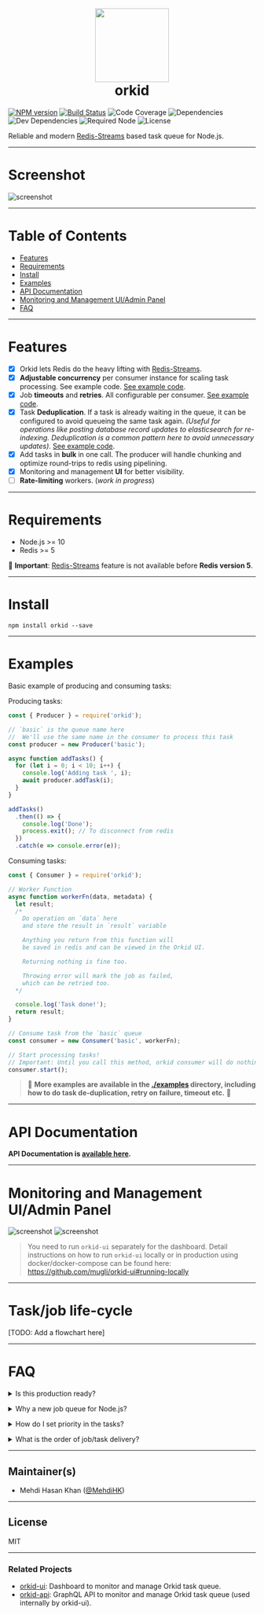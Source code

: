 <h1 align="center">
<img src="https://raw.github.com/mugli/orkid-node/master/orkid.svg?sanitize=true" width="150px" height="150px" /><br />
orkid</h1>

<!-- [![codecov](https://codecov.io/gh/mugli/orkid-node/branch/master/graph/badge.svg)](https://codecov.io/gh/mugli/orkid-node) -->

[![NPM version](https://img.shields.io/npm/v/orkid.svg)](https://www.npmjs.com/package/orkid)
[![Build Status](https://img.shields.io/circleci/build/github/mugli/orkid-node/master?token=9e4999a9e95ab359bb1b458bbaed97985308a704)](https://circleci.com/gh/mugli/orkid-node)
![Code Coverage](https://raw.github.com/mugli/orkid-node/master/badges/badge-lines.svg?sanitize=true)
![Dependencies](https://img.shields.io/david/mugli/orkid.svg?style=flat)
![Dev Dependencies](https://img.shields.io/david/dev/mugli/orkid.svg?style=flat)
![Required Node](https://img.shields.io/node/v/orkid.svg?style=flat)
![License](https://img.shields.io/npm/l/orkid.svg?style=flat)

Reliable and modern [Redis-Streams](https://redis.io/topics/streams-intro) based task queue for Node.js.

---

# Screenshot

![screenshot](https://raw.githubusercontent.com/mugli/orkid-node/master/screenshot.png)

---

# Table of Contents

- [Features](#features)
- [Requirements](#requirements)
- [Install](#install)
- [Examples](#examples)
- [API Documentation](#api-documentation)
- [Monitoring and Management UI/Admin Panel](#monitoring-and-management-ui-admin-panel)
- [FAQ](#faq)

---

# Features

- [x] Orkid lets Redis do the heavy lifting with [Redis-Streams](https://redis.io/topics/streams-intro).
- [x] **Adjustable concurrency** per consumer instance for scaling task processing. See example code. [See example code](https://github.com/mugli/orkid-node/tree/master/examples/basic).
- [x] Job **timeouts** and **retries**. All configurable per consumer. [See example code](https://github.com/mugli/orkid-node/tree/master/examples/failure-timeout-retry).
- [x] Task **Deduplication**. If a task is already waiting in the queue, it can be configured to avoid queueing the same task again. _(Useful for operations like posting database record updates to elasticsearch for re-indexing. Deduplication is a common pattern here to avoid unnecessary updates)_. [See example code](https://github.com/mugli/orkid-node/tree/master/examples/deduplication).
- [x] Add tasks in **bulk** in one call. The producer will handle chunking and optimize round-trips to redis using pipelining.
- [x] Monitoring and management **UI** for better visibility.
  <!-- - [ ] Cron-like **scheduled job** producing. This is different than queueing task now and executing it later. Instead the producer function will be called later at a particular time to produce task. If multiple instances of the application is running, Orkid will ensure that only one producer function gets called. -->
- [ ] **Rate-limiting** workers. (_work in progress_)

---

# Requirements

- Node.js >= 10
- Redis >= 5

👏 **Important**: [Redis-Streams](https://redis.io/topics/streams-intro) feature is not available before **Redis version 5**.

---

# Install

```
npm install orkid --save
```

---

# Examples

Basic example of producing and consuming tasks:

Producing tasks:

```js
const { Producer } = require('orkid');

// `basic` is the queue name here
//  We'll use the same name in the consumer to process this task
const producer = new Producer('basic');

async function addTasks() {
  for (let i = 0; i < 10; i++) {
    console.log('Adding task ', i);
    await producer.addTask(i);
  }
}

addTasks()
  .then(() => {
    console.log('Done');
    process.exit(); // To disconnect from redis
  })
  .catch(e => console.error(e));
```

Consuming tasks:

```js
const { Consumer } = require('orkid');

// Worker Function
async function workerFn(data, metadata) {
  let result;
  /*
    Do operation on `data` here
    and store the result in `result` variable

    Anything you return from this function will
    be saved in redis and can be viewed in the Orkid UI.

    Returning nothing is fine too.

    Throwing error will mark the job as failed,
    which can be retried too.
  */

  console.log('Task done!');
  return result;
}

// Consume task from the `basic` queue
const consumer = new Consumer('basic', workerFn);

// Start processing tasks!
// Important: Until you call this method, orkid consumer will do nothing.
consumer.start();
```

> 👏 **More examples are available in the [./examples](https://github.com/mugli/orkid-node/tree/master/examples) directory, including how to do task de-duplication, retry on failure, timeout etc.** 👏

---

# API Documentation

**API Documentation is [available here](https://github.com/mugli/orkid-node/blob/master/API.md).**

---

# Monitoring and Management UI/Admin Panel

![screenshot](https://raw.githubusercontent.com/mugli/orkid-node/master/screenshot.png)
![screenshot](https://raw.githubusercontent.com/mugli/orkid-node/master/screenshot-2.png)

> You need to run `orkid-ui` separately for the dashboard. Detail instructions on how to run `orkid-ui` locally or in production using docker/docker-compose can be found here:
> https://github.com/mugli/orkid-ui#running-locally

---

# Task/job life-cycle

[TODO: Add a flowchart here]

---

# FAQ

<details>
  <summary>Is this production ready?</summary>
  This project is under active development right now. API WILL introduce breaking changes until we reach version 1.0. After that semantic versioning will be followed.
</details>

<p></p>

<details>
  <summary>Why a new job queue for Node.js?</summary>
  - All the redis-based solutions were created before Redis-Streams (https://redis.io/topics/streams-intro) became available. They all require a lot of work on the queue-side to ensure durability and atomicity of jobs handling operations. Redis-Streams was specifically designed to made this kind of tasks easier, thus allows simpler core in the queue and more reliable and maintainable operations.
<br/>
- None of existing usable job queues in Node.js offers a monitoring option that we liked.
<br/>
- None of the existing usable task queues support task de-duplication.

</details>

<p></p>

<details>
  <summary>How do I set priority in the tasks?</summary>
  Redis-Streams isn't a right primitive to make a priority queue efficiently on top of it. Orkid doesn't support priority queues now and probably never will.
<br/>
However, as a workaround, you can create a separate queue, keep its workload minimal and use it for high priority jobs with Orkid.

</details>

<p></p>

<details>
  <summary>What is the order of job/task delivery?</summary>
  Jobs are processed in the order they are produced. However, if retry option is turned on and is applicable, failed jobs gets enqueued to the queue at once, along with other newly produced jobs.
</details>

<p></p>

---

## Maintainer(s)

- Mehdi Hasan Khan ([@MehdiHK](https://twitter.com/MehdiHK))

---

## License

MIT

---

### Related Projects

- [orkid-ui](https://github.com/mugli/orkid-ui): Dashboard to monitor and manage Orkid task queue.
- [orkid-api](https://github.com/mugli/orkid-api): GraphQL API to monitor and manage Orkid task queue (used internally by orkid-ui).
